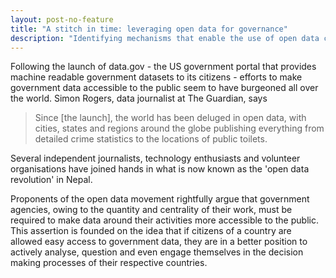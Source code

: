 ```yaml
---
layout: post-no-feature
title: "A stitch in time: leveraging open data for governance"
description: "Identifying mechanisms that enable the use of open data could be key to achieving government accountability and transparency." 
---
```


Following the launch of data.gov - the US government portal that provides machine readable government datasets to its citizens - efforts to make government data accessible to the public seem to have burgeoned all over the world. Simon Rogers, data journalist at The Guardian, says

<blockquote class="fake-block">
<p>
 Since [the launch], the world has been deluged in open data, with cities, states and regions around the globe publishing everything from detailed crime statistics to the locations of public toilets. 
</p>	
</blockquote>



Several independent journalists, technology enthusiasts and volunteer organisations have joined hands in what is now known as the 'open data revolution' in Nepal. 

Proponents of the open data movement rightfully argue that government agencies, owing to the quantity and centrality of their work, must be required to make data around their activities more accessible to the public. This assertion is founded on the idea that if citizens of a country are allowed easy access to government data, they are in a better position to actively analyse, question and even engage themselves in the decision making processes of their respective countries. 

